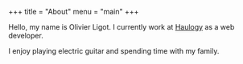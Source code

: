+++
title = "About"
menu = "main"
+++

Hello, my name is Olivier Ligot.
I currently work at [Haulogy](https://www.haulogy.net/) as a web developer.

I enjoy playing electric guitar and spending time with my family.
